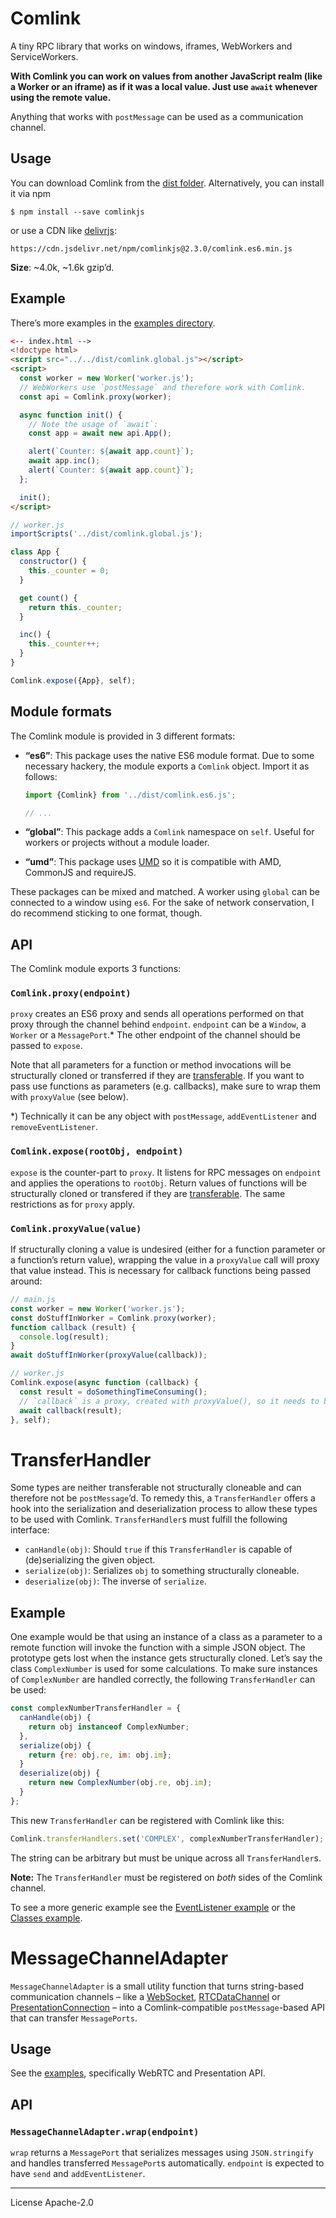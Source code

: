 # Comlink
A tiny RPC library that works on windows, iframes, WebWorkers and
ServiceWorkers.

**With Comlink you can work on values from another JavaScript realm
(like a Worker or an iframe) as if it was a local value. Just use `await`
whenever using the remote value.**

Anything that works with `postMessage` can be used as a communication channel.

## Usage

You can download Comlink from the [dist folder][dist]. Alternatively, you can
install it via npm

```
$ npm install --save comlinkjs
```

or use a CDN like [delivrjs]:

```
https://cdn.jsdelivr.net/npm/comlinkjs@2.3.0/comlink.es6.min.js
```

**Size**: ~4.0k, ~1.6k gzip’d.

## Example

There’s more examples in the [examples directory][examples].

```html
<-- index.html -->
<!doctype html>
<script src="../../dist/comlink.global.js"></script>
<script>
  const worker = new Worker('worker.js');
  // WebWorkers use `postMessage` and therefore work with Comlink.
  const api = Comlink.proxy(worker);

  async function init() {
    // Note the usage of `await`:
    const app = await new api.App();

    alert(`Counter: ${await app.count}`);
    await app.inc();
    alert(`Counter: ${await app.count}`);
  };

  init();
</script>
```

```js
// worker.js
importScripts('../dist/comlink.global.js');

class App {
  constructor() {
    this._counter = 0;
  }

  get count() {
    return this._counter;
  }

  inc() {
    this._counter++;
  }
}

Comlink.expose({App}, self);
```

## Module formats

The Comlink module is provided in 3 different formats:

* **“es6”**: This package uses the native ES6 module format. Due to some
  necessary hackery, the module exports a `Comlink` object. Import it as
  follows:

  ```js
  import {Comlink} from '../dist/comlink.es6.js';

  // ...
  ```

* **“global”**: This package adds a `Comlink` namespace on `self`. Useful for
  workers or projects without a module loader.
* **“umd”**: This package uses [UMD] so it is compatible with AMD, CommonJS
  and requireJS.

These packages can be mixed and matched. A worker using `global` can be
connected to a window using `es6`. For the sake of network conservation, I do
recommend sticking to one format, though.

## API

The Comlink module exports 3 functions:

### `Comlink.proxy(endpoint)`

`proxy` creates an ES6 proxy and sends all operations performed on that proxy
through the channel behind `endpoint`. `endpoint` can be a `Window`, a `Worker`
or a `MessagePort`.* The other endpoint of the channel should be passed to
`expose`.

Note that all parameters for a function or method invocations will be
structurally cloned or transferred if they are [transferable]. If you want to
pass use functions as parameters (e.g. callbacks), make sure to wrap them with
`proxyValue` (see below).

*) Technically it can be any object with `postMessage`, `addEventListener` and
`removeEventListener`.

### `Comlink.expose(rootObj, endpoint)`

`expose` is the counter-part to `proxy`. It listens for RPC messages on
`endpoint` and applies the operations to `rootObj`. Return values of functions
will be structurally cloned or transfered if they are [transferable]. The same
restrictions as for `proxy` apply.

### `Comlink.proxyValue(value)`

If structurally cloning a value is undesired (either for a function parameter or
a function’s return value), wrapping the value in a `proxyValue` call will proxy
that value instead. This is necessary for callback functions being passed
around:

```js
// main.js
const worker = new Worker('worker.js');
const doStuffInWorker = Comlink.proxy(worker);
function callback (result) {
  console.log(result);
}
await doStuffInWorker(proxyValue(callback));
```

```js
// worker.js
Comlink.expose(async function (callback) {
  const result = doSomethingTimeConsuming();
  // `callback` is a proxy, created with proxyValue(), so it needs to be awaited.
  await callback(result);
}, self);
```

# TransferHandler

Some types are neither transferable not structurally cloneable and can therefore
not be `postMessage`’d. To remedy this, a `TransferHandler` offers a hook into the
serialization and deserialization process to allow these types to be used with
Comlink. `TransferHandler`s must fulfill the following interface:

- `canHandle(obj)`: Should `true` if this `TransferHandler` is capable of
  (de)serializing the given object.
- `serialize(obj)`: Serializes `obj` to something structurally cloneable.
- `deserialize(obj)`: The inverse of `serialize`.

## Example

One example would be that using an instance of a class as a parameter to a remote
function will invoke the function with a simple JSON object. The prototype gets
lost when the instance gets structurally cloned. Let’s say the class
`ComplexNumber` is used for some calculations. To make sure instances
of `ComplexNumber` are handled correctly, the following `TransferHandler` can be
used:

```js
const complexNumberTransferHandler = {
  canHandle(obj) {
    return obj instanceof ComplexNumber;
  },
  serialize(obj) {
    return {re: obj.re, im: obj.im};
  }
  deserialize(obj) {
    return new ComplexNumber(obj.re, obj.im);
  }
};
```

This new `TransferHandler` can be registered with Comlink like this:

```js
Comlink.transferHandlers.set('COMPLEX', complexNumberTransferHandler);
```

The string can be arbitrary but must be unique across all `TransferHandler`s.

**Note:** The `TransferHandler` must be registered on _both_ sides of the
Comlink channel.

To see a more generic example see the [EventListener example] or the
[Classes example].

# MessageChannelAdapter

`MessageChannelAdapter` is a small utility function that turns string-based
communication channels – like a [WebSocket], [RTCDataChannel] or
[PresentationConnection] – into a Comlink-compatible `postMessage`-based API
that can transfer `MessagePorts`.

## Usage

See the [examples], specifically WebRTC and Presentation API.

## API

### `MessageChannelAdapter.wrap(endpoint)`

`wrap` returns a `MessagePort` that serializes messages using `JSON.stringify`
and handles transferred `MessagePort`s automatically. `endpoint` is expected to
have `send` and `addEventListener`.

[UMD]: https://github.com/umdjs/umd
[transferable]: https://developer.mozilla.org/en-US/docs/Web/API/Transferable
[MessagePort]: https://developer.mozilla.org/en-US/docs/Web/API/MessagePort
[examples]: https://github.com/GoogleChromeLabs/comlink/tree/master/docs/examples
[dist]: https://github.com/GoogleChromeLabs/comlink/tree/master/dist
[delivrjs]: https://cdn.jsdelivr.net/
[WebSocket]: https://developer.mozilla.org/en-US/docs/Web/API/WebSocket
[RTCDataChannel]: https://developer.mozilla.org/en-US/docs/Web/API/RTCDataChannel
[PresentationConnection]: https://developer.mozilla.org/en-US/docs/Web/API/PresentationConnection
[EventListener example]: https://github.com/GoogleChromeLabs/comlink/tree/master/docs/examples/eventlistener
[Classes example]: https://github.com/GoogleChromeLabs/comlink/tree/master/docs/examples/classes

---
License Apache-2.0
